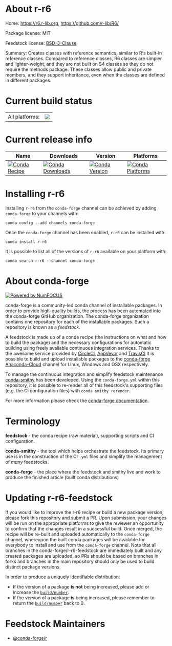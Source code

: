 About r-r6
==========

Home: https://r6.r-lib.org, https://github.com/r-lib/R6/

Package license: MIT

Feedstock license: [BSD-3-Clause](https://github.com/conda-forge/r-r6-feedstock/blob/master/LICENSE.txt)

Summary: Creates classes with reference semantics, similar to R's built-in reference classes. Compared to reference classes, R6 classes are simpler and lighter-weight, and they are not built on S4 classes so they do not require the methods package. These classes allow public and private members, and they support inheritance, even when the classes are defined in different packages.

Current build status
====================


<table><tr><td>All platforms:</td>
    <td>
      <a href="https://dev.azure.com/conda-forge/feedstock-builds/_build/latest?definitionId=1499&branchName=master">
        <img src="https://dev.azure.com/conda-forge/feedstock-builds/_apis/build/status/r-r6-feedstock?branchName=master">
      </a>
    </td>
  </tr>
</table>

Current release info
====================

| Name | Downloads | Version | Platforms |
| --- | --- | --- | --- |
| [![Conda Recipe](https://img.shields.io/badge/recipe-r--r6-green.svg)](https://anaconda.org/conda-forge/r-r6) | [![Conda Downloads](https://img.shields.io/conda/dn/conda-forge/r-r6.svg)](https://anaconda.org/conda-forge/r-r6) | [![Conda Version](https://img.shields.io/conda/vn/conda-forge/r-r6.svg)](https://anaconda.org/conda-forge/r-r6) | [![Conda Platforms](https://img.shields.io/conda/pn/conda-forge/r-r6.svg)](https://anaconda.org/conda-forge/r-r6) |

Installing r-r6
===============

Installing `r-r6` from the `conda-forge` channel can be achieved by adding `conda-forge` to your channels with:

```
conda config --add channels conda-forge
```

Once the `conda-forge` channel has been enabled, `r-r6` can be installed with:

```
conda install r-r6
```

It is possible to list all of the versions of `r-r6` available on your platform with:

```
conda search r-r6 --channel conda-forge
```


About conda-forge
=================

[![Powered by NumFOCUS](https://img.shields.io/badge/powered%20by-NumFOCUS-orange.svg?style=flat&colorA=E1523D&colorB=007D8A)](http://numfocus.org)

conda-forge is a community-led conda channel of installable packages.
In order to provide high-quality builds, the process has been automated into the
conda-forge GitHub organization. The conda-forge organization contains one repository
for each of the installable packages. Such a repository is known as a *feedstock*.

A feedstock is made up of a conda recipe (the instructions on what and how to build
the package) and the necessary configurations for automatic building using freely
available continuous integration services. Thanks to the awesome service provided by
[CircleCI](https://circleci.com/), [AppVeyor](https://www.appveyor.com/)
and [TravisCI](https://travis-ci.com/) it is possible to build and upload installable
packages to the [conda-forge](https://anaconda.org/conda-forge)
[Anaconda-Cloud](https://anaconda.org/) channel for Linux, Windows and OSX respectively.

To manage the continuous integration and simplify feedstock maintenance
[conda-smithy](https://github.com/conda-forge/conda-smithy) has been developed.
Using the ``conda-forge.yml`` within this repository, it is possible to re-render all of
this feedstock's supporting files (e.g. the CI configuration files) with ``conda smithy rerender``.

For more information please check the [conda-forge documentation](https://conda-forge.org/docs/).

Terminology
===========

**feedstock** - the conda recipe (raw material), supporting scripts and CI configuration.

**conda-smithy** - the tool which helps orchestrate the feedstock.
                   Its primary use is in the construction of the CI ``.yml`` files
                   and simplify the management of *many* feedstocks.

**conda-forge** - the place where the feedstock and smithy live and work to
                  produce the finished article (built conda distributions)


Updating r-r6-feedstock
=======================

If you would like to improve the r-r6 recipe or build a new
package version, please fork this repository and submit a PR. Upon submission,
your changes will be run on the appropriate platforms to give the reviewer an
opportunity to confirm that the changes result in a successful build. Once
merged, the recipe will be re-built and uploaded automatically to the
`conda-forge` channel, whereupon the built conda packages will be available for
everybody to install and use from the `conda-forge` channel.
Note that all branches in the conda-forge/r-r6-feedstock are
immediately built and any created packages are uploaded, so PRs should be based
on branches in forks and branches in the main repository should only be used to
build distinct package versions.

In order to produce a uniquely identifiable distribution:
 * If the version of a package **is not** being increased, please add or increase
   the [``build/number``](https://conda.io/docs/user-guide/tasks/build-packages/define-metadata.html#build-number-and-string).
 * If the version of a package **is** being increased, please remember to return
   the [``build/number``](https://conda.io/docs/user-guide/tasks/build-packages/define-metadata.html#build-number-and-string)
   back to 0.

Feedstock Maintainers
=====================

* [@conda-forge/r](https://github.com/conda-forge/r/)

